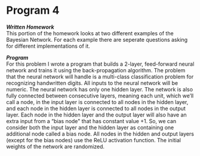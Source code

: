 # Program 4

***Written Homework***   
This portion of the homework looks at two different examples of the Bayesian Network. For 
each example there are seperate questions asking for different implementations of it.

***Program***   
For this problem I wrote a program that builds a 2-layer, feed-forward neural network and trains it using the back-propagation 
algorithm. The problem that the neural network will handle is a multi-class classification problem for recognizing handwritten 
digits. All inputs to the neural network will be numeric. The neural network has only one hidden layer. The network is also 
fully connected between consecutive layers, meaning each unit, which we’ll call a node, in the input layer is connected to all 
nodes in the hidden layer, and each node in the hidden layer is connected to all nodes in the output layer. Each node in the 
hidden layer and the output layer will also have an extra input from a “bias node" that has constant value +1. So, we can 
consider both the input layer and the hidden layer as containing one additional node called a bias node. All nodes in the 
hidden and output layers (except for the bias nodes) use the ReLU activation function. The initial weights of the network are 
randomized.
